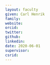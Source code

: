 ```yaml
---
layout: faculty
given: Carl Henrik
family: 
website: 
orcid: 
twitter: 
github: 
linkedin: 
date: 2020-06-01
supervisor: 
csrid:
---
```


